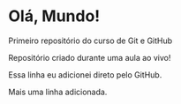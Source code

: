 # Olá, Mundo!
 Primeiro repositório do curso de Git e GitHub

 Repositório criado durante uma aula ao vivo!
 
 Essa linha eu adicionei direto pelo GitHub.
 
 Mais uma linha adicionada.
